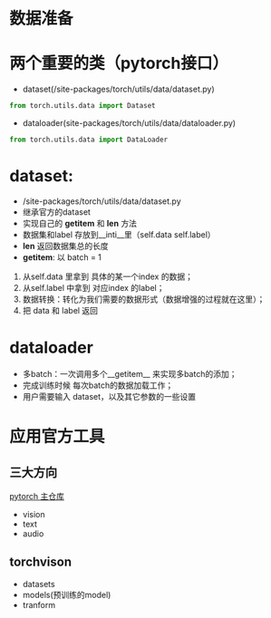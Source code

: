 # 数据准备

# 两个重要的类（pytorch接口）
- dataset(/site-packages/torch/utils/data/dataset.py)
```python
from torch.utils.data import Dataset
```
- dataloader(site-packages/torch/utils/data/dataloader.py)
```python
from torch.utils.data import DataLoader
```

# dataset:
- /site-packages/torch/utils/data/dataset.py
- 继承官方的dataset
- 实现自己的 __getitem__ 和 __len__ 方法
- 数据集和label 存放到__inti__里（self.data self.label）
- __len__ 返回数据集总的长度
- __getitem__: 以 batch = 1 
1. 从self.data 里拿到 具体的某一个index 的数据；
2. 从self.label 中拿到 对应index 的label；
3. 数据转换：转化为我们需要的数据形式（数据增强的过程就在这里）；
4. 把 data 和 label 返回

# dataloader
- 多batch：一次调用多个__getitem__ 来实现多batch的添加；
- 完成训练时候 每次batch的数据加载工作；
- 用户需要输入 dataset，以及其它参数的一些设置

# 应用官方工具
## 三大方向
[pytorch 主仓库](https://github.com/pytorch)
- vision
- text
- audio

## torchvison
- datasets
- models(预训练的model)
- tranform






